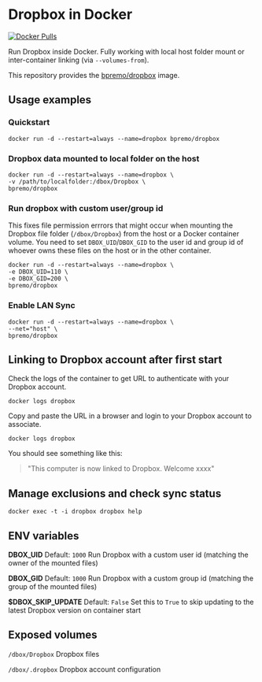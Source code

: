 # Dropbox in Docker

[![Docker Pulls](https://img.shields.io/docker/pulls/bpremo/dropbox.svg?maxAge=2592000)][hub]

[hub]: https://hub.docker.com/r/bpremo/dropbox/

Run Dropbox inside Docker. Fully working with local host folder mount or inter-container linking (via `--volumes-from`).

This repository provides the [bpremo/dropbox](https://registry.hub.docker.com/u/bpremo/dropbox/) image.

## Usage examples

### Quickstart

    docker run -d --restart=always --name=dropbox bpremo/dropbox

### Dropbox data mounted to local folder on the host

    docker run -d --restart=always --name=dropbox \
    -v /path/to/localfolder:/dbox/Dropbox \
    bpremo/dropbox

### Run dropbox with custom user/group id
This fixes file permission errrors that might occur when mounting the Dropbox file folder (`/dbox/Dropbox`) from the host or a Docker container volume. You need to set `DBOX_UID`/`DBOX_GID` to the user id and group id of whoever owns these files on the host or in the other container.

    docker run -d --restart=always --name=dropbox \
    -e DBOX_UID=110 \
    -e DBOX_GID=200 \
    bpremo/dropbox

### Enable LAN Sync

    docker run -d --restart=always --name=dropbox \
    --net="host" \
    bpremo/dropbox

## Linking to Dropbox account after first start

Check the logs of the container to get URL to authenticate with your Dropbox account.

    docker logs dropbox

Copy and paste the URL in a browser and login to your Dropbox account to associate.

    docker logs dropbox

You should see something like this:

> "This computer is now linked to Dropbox. Welcome xxxx"

## Manage exclusions and check sync status

    docker exec -t -i dropbox dropbox help

## ENV variables

**DBOX_UID**
Default: `1000`
Run Dropbox with a custom user id (matching the owner of the mounted files)

**DBOX_GID**
Default: `1000`
Run Dropbox with a custom group id (matching the group of the mounted files)

**$DBOX_SKIP_UPDATE**
Default: `False`
Set this to `True` to skip updating to the latest Dropbox version on container start


## Exposed volumes

`/dbox/Dropbox`
Dropbox files

`/dbox/.dropbox`
Dropbox account configuration

